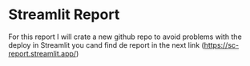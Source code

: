 # Streamlit Report

For this report I will crate a new github repo to avoid problems with
the deploy in Streamlit you cand find de report in the next link (https://sc-report.streamlit.app/)